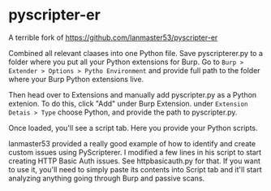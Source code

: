 # pyscripter-er

A terrible fork of https://github.com/lanmaster53/pyscripter-er

Combined all relevant claases into one Python file. Save pyscripterer.py to a folder where you put all your Python extensions for Burp. Go to `Burp > Extender > Options > Pytho Environment` and provide full path to the folder where your Burp Python extensions live. 

Then head over to Extensions and manually add pyscripter.py as a Python extenion. To do this, click "Add" under Burp Extension. under `Extension Detais > Type` choose Python, and provide the path to pyscripter.py. 

Once loaded, you'll see a script tab. Here you provide your Python scripts. 

lanmaster53 provided a really good example of how to identify and create custom issues using PyScripterer. I modified a few lines in his script to start creating HTTP Basic Auth issues. See httpbasicauth.py for that. If you want to use it, you'll need to simply paste its contents into Script tab and it'll start analyzing anything going through Burp and passive scans. 


